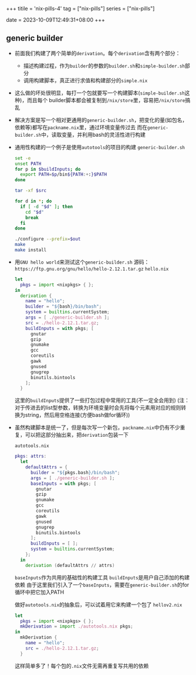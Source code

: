+++
titile = 'nix-pills-4'
tag = ["nix-pills"]
series = ["nix-pills"]

date = 2023-10-09T12:49:31+08:00
+++



## generic builder

- 前面我们构建了两个简单的`derivation`。每个`derivation`含有两个部分：
  - 描述构建过程，作为`builder`的参数的`builder.sh`和`simple-builder.sh`部分
  - 调用构建脚本，真正进行求值和构建部分的`simple.nix`

- 这么做的坏处很明显，每打一个包就要写一个构建脚本(`simple-builder.sh`这种)，而且每个
  builder脚本都会被复制到`/nix/store`里，容易把`/nix/store`搞乱

- 解决方案是写一个相对更通用的`generic-builder.sh`，把变化的量(如包名，依赖等)都写在`packname.nix`里，通过环境变量传过去
  而在`generic-builder.sh`中，读取变量，并利用bash的灵活性进行构建

- 通用性构建的一个例子是使用`autotools`的项目的构建
  `generic-builder.sh`
  ```bash
  set -e
  unset PATH
  for p in $buildInputs; do
    export PATH=$p/bin${PATH:+:}$PATH
  done

  tar -xf $src

  for d in *; do
    if [ -d "$d" ]; then
      cd "$d"
      break
    fi
  done

  ./configure --prefix=$out
  make
  make install
  ```

- 用`GNU hello world`来测试这个`generic-builder.sh`
  源码： `https://ftp.gnu.org/gnu/hello/hello-2.12.1.tar.gz`
  `hello.nix`
  ```nix
  let 
    pkgs = import <nixpkgs> { };
  in
    derivation {
      name = "hello";
      builder = "${bash}/bin/bash";
      system = builtins.currentSystem;
      args = [ ./generic-builder.sh ];
      src = ./hello-2.12.1.tar.gz;
      buildInputs = with pkgs; [
        gnutar
        gzip
        gnumake
        gcc
        coreutils
        gawk
        gnused
        gnugrep
        binutils.bintools
      ];
    }
  ```

  这里的`buildInputs`提供了一些打包过程中常用的工具(不一定全会用到)
  (注：对于传进去的list型参数，转换为环境变量时会先将每个元素用对应的规则转换为string，然后用空格连接(方便bash做for循环))


- 虽然构建脚本是统一了，但是每次写一个新包，`packname.nix`中仍有不少重复，可以把这部分抽出来，把`derivation`包装一下

  `autotools.nix`
  ```nix
  pkgs: attrs:
    let 
      defaultAttrs = {
        builder = "${pkgs.bash}/bin/bash";
        args = [ ./generic-builder.sh ];
        baseInputs = with pkgs; [
          gnutar
          gzip
          gnumake
          gcc
          coreutils
          gawk
          gnused
          gnugrep
          binutils.bintools
        ];
        buildInputs = [ ];
        system = builtins.currentSystem;
      };
    in
      derivation (defaultAttrs // attrs)

  ```

  `baseInputs`作为共用的基础性的构建工具
  `buildInputs`是用户自己添加的构建依赖
  由于这里我们引入了一个`baseInputs`，需要在`generic-builder.sh`的for循环中把它加入PATH

  做好`autotools.nix`的抽象后，可以试着用它来构建一个包了
  `hellov2.nix`
  ```nix
  let
    pkgs = import <nixpkgs> { };
    mkDerivation = import ./autotools.nix pkgs;
  in
    mkDerivation {
      name = "hello";
      src = ./hello-2.12.1.tar.gz;
    }
  ```
  这样简单多了！每个包的`.nix`文件无需再重复写共用的依赖


